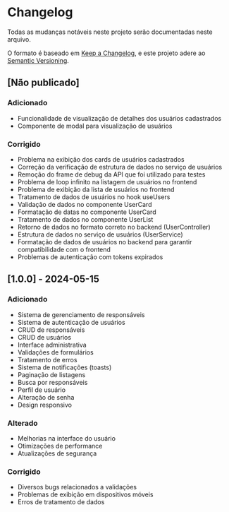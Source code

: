# Changelog

Todas as mudanças notáveis neste projeto serão documentadas neste arquivo.

O formato é baseado em [Keep a Changelog](https://keepachangelog.com/en/1.0.0/),
e este projeto adere ao [Semantic Versioning](https://semver.org/spec/v2.0.0.html).

## [Não publicado]

### Adicionado
- Funcionalidade de visualização de detalhes dos usuários cadastrados
- Componente de modal para visualização de usuários

### Corrigido
- Problema na exibição dos cards de usuários cadastrados
- Correção da verificação de estrutura de dados no serviço de usuários
- Remoção do frame de debug da API que foi utilizado para testes
- Problema de loop infinito na listagem de usuários no frontend
- Problema de exibição da lista de usuários no frontend
- Tratamento de dados de usuários no hook useUsers
- Validação de dados no componente UserCard
- Formatação de datas no componente UserCard
- Tratamento de dados no componente UserList
- Retorno de dados no formato correto no backend (UserController)
- Estrutura de dados no serviço de usuários (UserService)
- Formatação de dados de usuários no backend para garantir compatibilidade com o frontend
- Problemas de autenticação com tokens expirados

## [1.0.0] - 2024-05-15

### Adicionado
- Sistema de gerenciamento de responsáveis
- Sistema de autenticação de usuários
- CRUD de responsáveis
- CRUD de usuários
- Interface administrativa
- Validações de formulários
- Tratamento de erros
- Sistema de notificações (toasts)
- Paginação de listagens
- Busca por responsáveis
- Perfil de usuário
- Alteração de senha
- Design responsivo

### Alterado
- Melhorias na interface do usuário
- Otimizações de performance
- Atualizações de segurança

### Corrigido
- Diversos bugs relacionados a validações
- Problemas de exibição em dispositivos móveis
- Erros de tratamento de dados